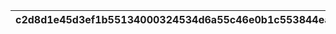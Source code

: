 |c2d8d1e45d3ef1b55134000324534d6a55c46e0b1c553844ea6adea60a90013c|d1bf6bd8779e52ca538cdb58d1b1e0a4abd7b748802c8161b5ad6fcfba590f8e|68f15ecc5d4f3a0efcafb4013746641c6f86ae89d8ed3addd2bff18a84ad5c7e|027785592d17d47c87be326250b4a8b7348aa238cc4bc6616ab3bb3e3f3c6468|435a9e1e142fe33b29e8bc7c2aec76b8b739610db922e237a249b8f0e3224756|4307c5422f7fdec62e65afd6009fcbecfcb58b771d2c71878343e6fd0bef0459|cd8d275a0b7039527f82b8375b380089dc815a428219d041867283bc0169165c|a6264de1f5fe8fc725b9281c25d89025e1f081bb1d17c07def110745a27914f4|951e833b02ced7907a91244cda69f003959fcf4522eb5526cccabfad6c5f5dde|1b08b72aaff3390082d6a5221548eb9cbfefb70c74f69f84b9e9c7119f2d3676|500adc5b3bfaf3d58155e74587c5193fe05f7e5906af369067045db0d5546cd2|
| --- | --- | --- | --- | --- | --- | --- | --- | --- | --- | --- |